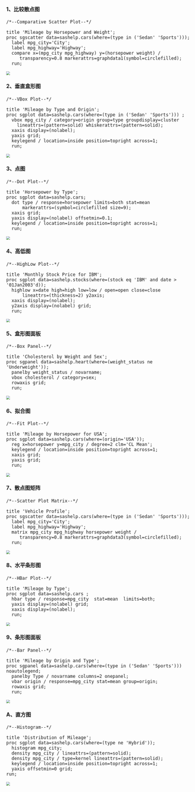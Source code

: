 #### 1、比较散点图
```SAS
/*--Comparative Scatter Plot--*/

title 'Mileage by Horsepower and Weight';
proc sgscatter data=sashelp.cars(where=(type in ('Sedan' 'Sports')));
  label mpg_city='City';
  label mpg_highway='Highway';
  compare x=(mpg_city mpg_highway) y=(horsepower weight) /
     transparency=0.8 markerattrs=graphdata1(symbol=circlefilled);
  run;
```
<img src="./00.Source/s04-1.png" style="zoom:60%;"/>

#### 2、垂直盒形图
```SAS
/*--VBox Plot--*/

title 'Mileage by Type and Origin';
proc sgplot data=sashelp.cars(where=(type in ('Sedan' 'Sports'))) ;
  vbox mpg_city / category=origin group=type groupdisplay=cluster
    lineattrs=(pattern=solid) whiskerattrs=(pattern=solid);
  xaxis display=(nolabel);
  yaxis grid;
  keylegend / location=inside position=topright across=1;
  run;
```
<img src="./00.Source/s04-2.png" style="zoom:60%;"/>

#### 3、点图
```SAS
/*--Dot Plot--*/

title 'Horsepower by Type';
proc sgplot data=sashelp.cars;
  dot type / response=horsepower limits=both stat=mean
      markerattrs=(symbol=circlefilled size=9);
  xaxis grid;
  yaxis display=(nolabel) offsetmin=0.1;
  keylegend / location=inside position=topright across=1;
  run;
```
<img src="./00.Source/s04-3.png" style="zoom:60%;"/>

#### 4、高低图
```SAS
/*--HighLow Plot--*/

title 'Monthly Stock Price for IBM';
proc sgplot data=sashelp.stocks(where=(stock eq 'IBM' and date > '01Jan2003'd));
  highlow x=date high=high low=low / open=open close=close
      lineattrs=(thickness=2) y2axis;
  xaxis display=(nolabel);
  y2axis display=(nolabel) grid;
  run;
```
<img src="./00.Source/s04-4.png" style="zoom:60%;"/>

#### 5、盒形图面板
```SAS
/*--Box Panel--*/

title 'Cholesterol by Weight and Sex';
proc sgpanel data=sashelp.heart(where=(weight_status ne 'Underweight'));
  panelby weight_status / novarname;
  vbox cholesterol / category=sex;
  rowaxis grid;
  run;
```
<img src="./00.Source/s04-5.png" style="zoom:60%;"/>

#### 6、拟合图
```SAS
/*--Fit Plot--*/

title 'Mileage by Horsepower for USA';
proc sgplot data=sashelp.cars(where=(origin='USA'));
  reg x=horsepower y=mpg_city / degree=2 clm='CL Mean';
  keylegend / location=inside position=topright across=1;
  xaxis grid;
  yaxis grid;
  run;
```
<img src="./00.Source/s04-6.png" style="zoom:60%;"/>

#### 7、散点图矩阵
```SAS
/*--Scatter Plot Matrix--*/

title 'Vehicle Profile';
proc sgscatter data=sashelp.cars(where=(type in ('Sedan' 'Sports')));
  label mpg_city='City';
  label mpg_highway='Highway';
  matrix mpg_city mpg_highway horsepower weight /
     transparency=0.8 markerattrs=graphdata3(symbol=circlefilled);
  run;
```
<img src="./00.Source/s04-7.png" style="zoom:60%;"/>

#### 8、水平条形图
```SAS
/*--HBar Plot--*/

title 'Mileage by Type';
proc sgplot data=sashelp.cars ;
  hbar type / response=mpg_city  stat=mean  limits=both;
  yaxis display=(nolabel) grid;
  xaxis display=(nolabel);
  run;
```
<img src="./00.Source/s04-8.png" style="zoom:60%;"/>

#### 9、条形图面板
```SAS
/*--Bar Panel--*/

title 'Mileage by Origin and Type';
proc sgpanel data=sashelp.cars(where=(type in ('Sedan' 'Sports'))) noautolegend;
  panelby Type / novarname columns=2 onepanel;
  vbar origin / response=mpg_city stat=mean group=origin;
  rowaxis grid;
  run;
```
<img src="./00.Source/s04-9.png" style="zoom:60%;"/>

#### A、直方图
```SAS
/*--Histogram--*/

title 'Distribution of Mileage';
proc sgplot data=sashelp.cars(where=(type ne 'Hybrid'));
  histogram mpg_city;
  density mpg_city / lineattrs=(pattern=solid);
  density mpg_city / type=kernel lineattrs=(pattern=solid);
  keylegend / location=inside position=topright across=1;
  yaxis offsetmin=0 grid;
run;
```
<img src="./00.Source/s04-A.png" style="zoom:60%;"/>
